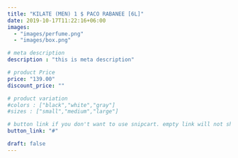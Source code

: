 ```yaml
---
title: "KILATE (MEN) 1 $ PACO RABANEE [6L]"
date: 2019-10-17T11:22:16+06:00
images: 
  - "images/perfume.png"
  - "images/box.png"

# meta description
description : "this is meta description"

# product Price
price: "139.00"
discount_price: ""

# product variation
#colors : ["black","white","gray"]
#sizes : ["small","medium","large"]

# button link if you don't want to use snipcart. empty link will not show button
button_link: "#"

draft: false
---
```


